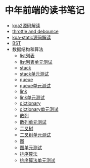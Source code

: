 # 中年前端的读书笔记
- <a href='https://github.com/daydream-like/notebook/issues/1'>koa2源码解读 </a>
- <a href='https://github.com/daydream-like/notebook/issues/2'>throttle and debounce </a>
- <a href='https://github.com/daydream-like/notebook/blob/master/src/static.md'>koa-static源码解读</a>
- <a href='https://github.com/daydream-like/notebook/issues/3'>BST </a>
- 数据结构和算法 
  - <a href='https://github.com/daydream-like/notebook/blob/master/leetcode_like/list.js'>list列表</a>
  - <a href='https://github.com/daydream-like/notebook/blob/master/leetcode_like/list.test.js'>list列表单元测试</a>
  - <a href='https://github.com/daydream-like/notebook/blob/master/leetcode_like/stack.js'>stack</a>
  - <a href='https://github.com/daydream-like/notebook/blob/master/leetcode_like/stack.test.js'>stack单元测试</a>
  - <a href='https://github.com/daydream-like/notebook/blob/master/leetcode_like/queue.js'>queue</a>
  - <a href='https://github.com/daydream-like/notebook/blob/master/leetcode_like/queue.test.js'>queue单元测试</a>
  - <a href='https://github.com/daydream-like/notebook/blob/master/leetcode_like/link.js'>link</a>
  - <a href='https://github.com/daydream-like/notebook/blob/master/leetcode_like/link.test.js'>link单元测试</a>
  - <a href='https://github.com/daydream-like/notebook/blob/master/leetcode_like/dictionary.js'>dictionary</a>
  - <a href='https://github.com/daydream-like/notebook/blob/master/leetcode_like/dictionary.test.js'>dictionary单元测试</a>
  - <a href='https://github.com/daydream-like/notebook/blob/master/leetcode_like/hash.js'>散列</a>
  - <a href='https://github.com/daydream-like/notebook/blob/master/leetcode_like/hash.test.js'>散列单元测试</a>
  - <a href='https://github.com/daydream-like/notebook/blob/master/leetcode_like/tree.js'>二叉树</a>
  - <a href='https://github.com/daydream-like/notebook/blob/master/leetcode_like/tree.test.js'>二叉树单元测试</a>
  - <a href='https://github.com/daydream-like/notebook/blob/master/leetcode_like/graph.js'>图</a>
  - <a href='https://github.com/daydream-like/notebook/blob/master/leetcode_like/graph.test.js'>图单元测试</a>
  - <a href='https://github.com/daydream-like/notebook/blob/master/leetcode_like/sort.js'>排序算法</a>
  - <a href='https://github.com/daydream-like/notebook/blob/master/leetcode_like/sort.test.js'>排序算法单元测试</a>
